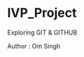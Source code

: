 # IVP_Project
Exploring GIT &amp; GITHUB
<div style="backgroundColour : "Orangered">
  Author : Om Singh
</div>

